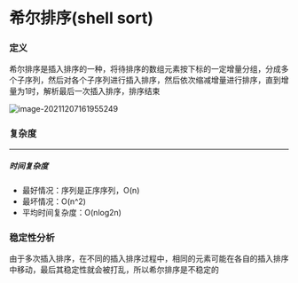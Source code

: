# 希尔排序(shell sort)

### 定义

​	希尔排序是插入排序的一种，将待排序的数组元素按下标的一定增量分组，分成多个子序列，然后对各个子序列进行插入排序，然后依次缩减增量进行排序，直到增量为1时，解析最后一次插入排序，排序结束

![image-20211207161955249](C:\Users\dell\AppData\Roaming\Typora\typora-user-images\image-20211207161955249.png)

### 复杂度

---

##### 时间复杂度

- 最好情况：序列是正序序列，O(n)
- 最坏情况：O(n^2)
- 平均时间复杂度：O(nlog2n)

### 稳定性分析

​	由于多次插入排序，在不同的插入排序过程中，相同的元素可能在各自的插入排序中移动，最后其稳定性就会被打乱，所以希尔排序是不稳定的